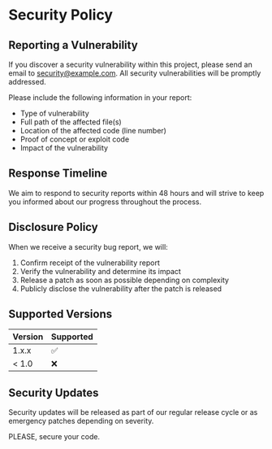 
# Security Policy

## Reporting a Vulnerability

If you discover a security vulnerability within this project, please send an email to security@example.com. All security vulnerabilities will be promptly addressed.

Please include the following information in your report:

- Type of vulnerability
- Full path of the affected file(s)
- Location of the affected code (line number)
- Proof of concept or exploit code
- Impact of the vulnerability

## Response Timeline

We aim to respond to security reports within 48 hours and will strive to keep you informed about our progress throughout the process.

## Disclosure Policy

When we receive a security bug report, we will:

1. Confirm receipt of the vulnerability report
2. Verify the vulnerability and determine its impact
3. Release a patch as soon as possible depending on complexity
4. Publicly disclose the vulnerability after the patch is released

## Supported Versions

| Version | Supported          |
| ------- | ------------------ |
| 1.x.x   | :white_check_mark: |
| < 1.0   | :x:                |

## Security Updates

Security updates will be released as part of our regular release cycle or as emergency patches depending on severity.

PLEASE, secure your code.